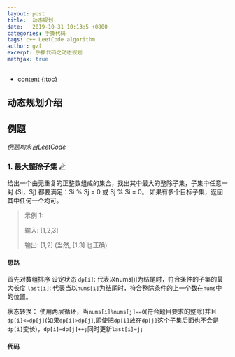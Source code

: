 ```yaml
---
layout: post
title:  动态规划
date:   2019-10-31 10:13:5 +0800
categories: 手撕代码
tags: c++ LeetCode algorithm
author: gzf
excerpt: 手撕代码之动态规划
mathjax: true
---
```


* content
{:toc}

## 动态规划介绍



## 例题 
*例题均来自[LeetCode](https://leetcode-cn.com/)*


### 1. 最大整除子集 [☄](https://leetcode-cn.com/problems/largest-divisible-subset/)
给出一个由无重复的正整数组成的集合，找出其中最大的整除子集，子集中任意一对 (Si，Sj) 都要满足：Si % Sj = 0 或 Sj % Si = 0。
如果有多个目标子集，返回其中任何一个均可。
> 示例 1:
>
> 输入: [1,2,3]
> 
> 输出: [1,2] (当然, [1,3] 也正确)

#### 思路
首先对数组排序
设定状态 `dp[i]`: 代表以nums[i]为结尾时，符合条件的子集的最大长度
`last[i]`: 代表当以`nums[i]`为结尾时，符合整除条件的上一个数在`nums`中的位置。

状态转换：
使用两层循环，当`nums[i]%nums[j]==0`(符合题目要求的整除)并且`dp[i]<=dp[j]`(如果`dp[i]>dp[j]`,即使把`dp[i]`放在`dp[j]`这个子集后面也不会是`dp[i]`变长)，`dp[i]=dp[j]++;`同时更新`last[i]=j;`
#### 代码
```cpp

```